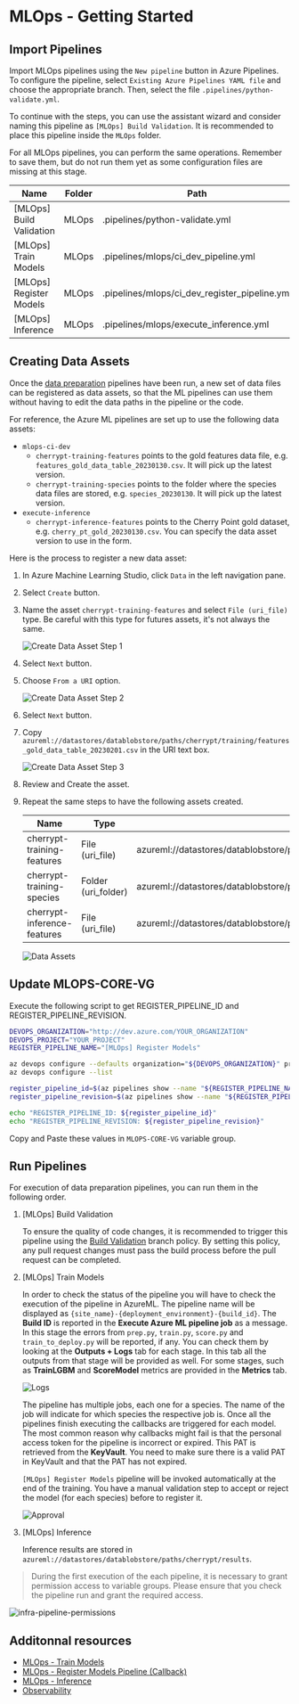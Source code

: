 # MLOps - Getting Started

## Import Pipelines

Import MLOps pipelines using the `New pipeline` button in Azure Pipelines. To configure the pipeline, select `Existing Azure Pipelines YAML file` and choose the appropriate branch. Then, select the file `.pipelines/python-validate.yml`.

To continue with the steps, you can use the assistant wizard and consider naming this pipeline as `[MLOps] Build Validation`. It is recommended to place this pipeline inside the `MLOps` folder.

For all MLOps pipelines, you can perform the same operations. Remember to save them, but do not run them yet as some configuration files are missing at this stage.

| Name | Folder | Path |
|------|--------|------|
| [MLOps] Build Validation| MLOps | .pipelines/python-validate.yml |
| [MLOps] Train Models | MLOps | .pipelines/mlops/ci_dev_pipeline.yml |
| [MLOps] Register Models | MLOps | .pipelines/mlops/ci_dev_register_pipeline.yml |
| [MLOps] Inference | MLOps | .pipelines/mlops/execute_inference.yml |

## Creating Data Assets

Once the [data preparation](../dataprep/dataprep-getting-started.md) pipelines have been run, a new set of data files can be registered as data assets, so that the ML pipelines can use them without having to edit the data paths in the pipeline or the code.

For reference, the Azure ML pipelines are set up to use the following data assets:

- `mlops-ci-dev`
  - `cherrypt-training-features` points to the gold features data file, e.g. `features_gold_data_table_20230130.csv`. It will pick up the latest version.
  - `cherrypt-training-species` points to the folder where the species data files are stored, e.g. `species_20230130`. It will pick up the latest version.
- `execute-inference`
  - `cherrypt-inference-features` points to the Cherry Point gold dataset, e.g. `cherry_pt_gold_20230130.csv`. You can specify the data asset version to use in the form.

Here is the process to register a new data asset:

1. In Azure Machine Learning Studio, click `Data` in the left navigation pane.
2. Select `Create` button.
3. Name the asset `cherrypt-training-features` and select `File (uri_file)` type. Be careful with this type for futures assets, it's not always the same.

    ![Create Data Asset Step 1](./assets/data-asset-step-1.png)

4. Select `Next` button.
5. Choose `From a URI` option.

    ![Create Data Asset Step 2](./assets/data-asset-step-2.png)

6. Select `Next` button.
7. Copy `azureml://datastores/datablobstore/paths/cherrypt/training/features_gold_data_table_20230201.csv` in the URI text box.

    ![Create Data Asset Step 3](./assets/data-asset-step-3.png)

8. Review and Create the asset.
9. Repeat the same steps to have the following assets created.

    | Name | Type | URI |
    |------|------|-----|
    | cherrypt-training-features | File (uri_file) | azureml://datastores/datablobstore/paths/cherrypt/training/features_gold_data_table_20230201.csv |
    |cherrypt-training-species | Folder (uri_folder) | azureml://datastores/datablobstore/paths/cherrypt/training/species_20230201/ |
    |cherrypt-inference-features | File (uri_file) | azureml://datastores/datablobstore/paths/cherrypt/inference/cherry_pt_gold_20230201.csv |

    ![Data Assets](./assets/data-assets.png)

## Update MLOPS-CORE-VG

Execute the following script to get REGISTER_PIPELINE_ID and REGISTER_PIPELINE_REVISION.

```bash
DEVOPS_ORGANIZATION="http://dev.azure.com/YOUR_ORGANIZATION"
DEVOPS_PROJECT="YOUR_PROJECT"
REGISTER_PIPELINE_NAME="[MLOps] Register Models"

az devops configure --defaults organization="${DEVOPS_ORGANIZATION}" project="${DEVOPS_PROJECT}"
az devops configure --list

register_pipeline_id=$(az pipelines show --name "${REGISTER_PIPELINE_NAME}" --query id --output tsv)
register_pipeline_revision=$(az pipelines show --name "${REGISTER_PIPELINE_NAME}" --query revision --output tsv)

echo "REGISTER_PIPELINE_ID: ${register_pipeline_id}"
echo "REGISTER_PIPELINE_REVISION: ${register_pipeline_revision}"
```

Copy and Paste these values in `MLOPS-CORE-VG` variable group.

## Run Pipelines

For execution of data preparation pipelines, you can run them in the following order.

1. [MLOps] Build Validation

    To ensure the quality of code changes, it is recommended to trigger this pipeline using the [Build Validation](https://learn.microsoft.com/en-us/azure/devops/repos/git/branch-policies?view=azure-devops&tabs=browser#build-validation) branch policy. By setting this policy, any pull request changes must pass the build process before the pull request can be completed.

2. [MLOps] Train Models

    In order to check the status of the pipeline you will have to check the execution of the pipeline in AzureML. The pipeline name will be displayed as `{site_name}-{deployment_environment}-{build_id}`. The **Build ID** is reported in the **Execute Azure ML pipeline job** as a message. In this stage the errors from `prep.py`, `train.py`, `score.py` and `train_to_deploy.py` will be reported, if any. You can check them by looking at the **Outputs + Logs** tab for each stage. In this tab all the outputs from that stage will be provided as well. For some stages, such as **TrainLGBM** and **ScoreModel** metrics are provided in the **Metrics** tab.

    ![Logs](./assets//outputs-logs.png)

    The pipeline has multiple jobs, each one for a species. The name of the job will indicate for which species the respective job is. Once all the pipelines finish executing the callbacks are triggered for each model. The most common reason why callbacks might fail is that the personal access token for the pipeline is incorrect or expired. This PAT is retrieved from the **KeyVault**. You need to make sure there is a valid PAT in KeyVault and that the PAT has not expired.

    `[MLOps] Register Models` pipeline will be invoked automatically at the end of the training. You have a manual validation step to accept or reject the model (for each species) before to register it.

    ![Approval](./assets/mlops-approvalreq.png)

3. [MLOps] Inference

    Inference results are stored in `azureml://datastores/datablobstore/paths/cherrypt/results`.

> During the first execution of the each pipeline, it is necessary to grant permission access to variable groups. Please ensure that you check the pipeline run and grant the required access.

![infra-pipeline-permissions](../infra/assets/infra-pipeline-permissions.png)

## Additonnal resources

- [MLOps - Train Models](./mlops-pipeline.md)
- [MLOps - Register Models Pipeline (Callback)](./mlops-callback-pipeline.md)
- [MLOps - Inference](./mlops-inference.md)
- [Observability](./observability.md)

